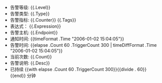 - 告警等级: {{.Level}}
- 告警类型: {{.Type}}
- 告警指标: {{.Counter}} {{.Tags}}
- 表达式：  {{.Expression}}
- 告警主机: {{.Endpoint}}
- 通知时间: {{timeFormat .Time "2006-01-02 15:04:05"}}
- 告警时间: {{elapse .Count 60 .TriggerCount 300 | timeDiffFormat .Time "2006-01-02 15:04:05"}}
- 当前次数: {{.Count}}
- 告警说明: {{.Desc}}
- 已持续 {{with elapse .Count 60 .TriggerCount 300}}{{divide . 60}}{{end}} 分钟
